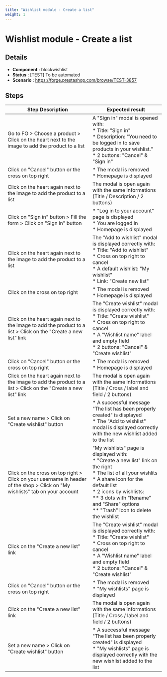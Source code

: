```yaml
---
title: "Wishlist module - Create a list"
weight: 1
---
```


# Wishlist module - Create a list
## Details
* **Component** : blockwishlist
* **Status** : [TEST] To be automated
* **Scenario** : https://forge.prestashop.com/browse/TEST-3857

## Steps
| Step Description | Expected result |
| ----- | ----- |
| Go to FO > Choose a product > Click on the heart next to the image to add the product to a list | A "Sign in" modal is opened with:<br> * Title: "Sign in"<br> * Description: "You need to be logged in to save products in your wishlist."<br> * 2 buttons: "Cancel" & "Sign in" |
| Click on "Cancel" button or the cross on top right | * The modal is removed<br> * Homepage is displayed |
| Click on the heart again next to the image to add the product to a list | The modal is open again with the same informations (Title / Description / 2 buttons) |
| Click on "Sign in" button > Fill the form > Click on "Sign in" button | * "Log in to your account" page is displayed<br> * You are logged in<br> * Homepage is displayed |
| Click on the heart again next to the image to add the product to a list | The "Add to wishlist" modal is displayed correctly with:<br> * Title: "Add to wishlist"<br> * Cross on top right to cancel<br> * A default wishlist: "My wishlist"<br> * Link: "Create new list" |
| Click on the cross on top right | * The modal is removed<br> * Homepage is displayed |
| Click on the heart again next to the image to add the product to a list > Click on the "Create a new list" link | The "Create wishlist" modal is displayed correctly with:<br> * Title: "Create wishlist"<br> * Cross on top right to cancel<br> * A "Wishlist name" label and empty field<br> * 2 buttons: "Cancel" & "Create wishlist" |
| Click on "Cancel" button or the cross on top right | * The modal is removed<br> * Homepage is displayed |
| Click on the heart again next to the image to add the product to a list > Click on the "Create a new list" link | The modal is open again with the same informations (Title / Cross / label and field / 2 buttons) |
| Set a new name > Click on "Create wishlist" button | * A successful message "The list has been properly created" is displayed<br> * The "Add to wishlist" modal is displayed correctly with the new wishlist added to the list |
| Click on the cross on top right > Click on your username in header of the shop > Click on "My wishlists" tab on your account | "My wishlists" page is displayed with:<br> * "Create a new list" link on the right<br> * The list of all your wishlits<br> * A share icon for the default list<br> * 2 icons by wishlists: <br> ** 3 dots with "Rename" and "Share" options<br> ** "Trash" icon to delete the wishlist |
| Click on the "Create a new list" link | The "Create wishlist" modal is displayed correctly with:<br> * Title: "Create wishlist"<br> * Cross on top right to cancel<br> * A "Wishlist name" label and empty field<br> * 2 buttons: "Cancel" & "Create wishlist" |
| Click on "Cancel" button or the cross on top right | * The modal is removed<br> * "My wishlists" page is displayed |
| Click on the "Create a new list" link | The modal is open again with the same informations (Title / Cross / label and field / 2 buttons) |
| Set a new name > Click on "Create wishlist" button | * A successful message "The list has been properly created" is displayed<br> * "My wishlists" page is displayed correctly with the new wishlist added to the list |
